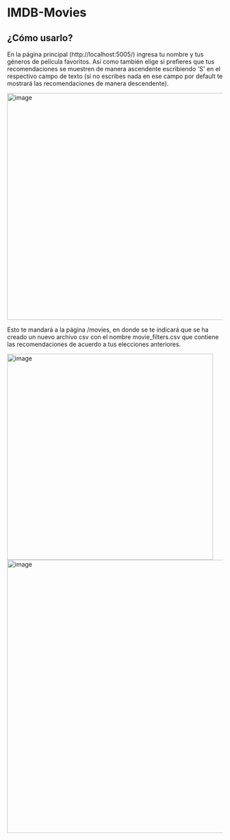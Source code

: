 # IMDB-Movies
## ¿Cómo usarlo?
En la página principal (http://localhost:5005/) ingresa tu nombre y tus géneros de película favoritos. Así como también elige si prefieres que tus recomendaciones se muestren de manera ascendente escribiendo 'S' en el respectivo campo de texto (si no escribes nada en ese campo por default te mostrará las recomendaciones de manera descendente).


<img width="530" alt="image" src="https://user-images.githubusercontent.com/78941700/174422145-f3312451-6b2e-42b8-ada4-e62c6753718b.png">


Esto te mandará a la página /movies, en donde se te indicará que se ha creado un nuevo archivo csv con el nombre movie_filters.csv que contiene las recomendaciones de acuerdo a tus elecciones anteriores.


<img width="481" alt="image" src="https://user-images.githubusercontent.com/78941700/174422153-3bf74fd1-0d73-4109-b8c2-cbda570560e6.png">


<img width="638" alt="image" src="https://user-images.githubusercontent.com/78941700/174422169-5761cf3c-95ed-4817-b220-ce8407001d23.png">
